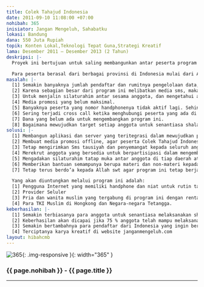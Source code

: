 ```yaml
---
title: Colek Tahajud Indonesia
date: 2011-09-10 11:08:00 +07:00
nohibah: 365
inisiator: Jangan Mengeluh, Sahabatku
lokasi: Bandung
dana: 550 Juta Rupiah
topik: Konten Lokal,Teknologi Tepat Guna,Strategi Kreatif
lama: Desember 2011 – Desember 2013 (2 Tahun)
deskripsi: |-
  Proyek ini bertujuan untuk saling membangunkan antar peserta program Colek Tahajud Indonesia dalam melaksanakan shalat tahajud dengan cara saling me-missed call. Program ini telah berjalan sejak Desember 2010 dengan jumlah pendaftar ratusan orang hingga September 2011.

  Para peserta berasal dari berbagai provinsi di Indonesia mulai dari Aceh hingga Merauke. Bahkan beberapa peserta berdomisili di luar negeri. Diantaranya adalah, Malaysia, Hongkong, Taiwan, Kazakshtan, dan Arab Saudi. Hongkong salah satu daerah luar negeri yang memiliki peserta Colek Tahajud Indonesia yang lebih banyak dari yang lain.
masalah: |-
  [1] Semakin banyaknya jumlah pendaftar dan rumitnya pengelolaan data, dibutuhkan aplikasi yang dapat mengatasi masalah tersebut.
  [2] Karena sebagian besar dari program ini melibatkan media sms, maka diperlukan aplikasi dan media yang terintegrasi dengan SMS Gateway.
  [3] Untuk menjalin silaturahim antar sesama anggota, dan mengetahui anggota lain yang di-missed call dan me-missed call, maka diperlukan aplikasi yang ada di point sebelumnya terintegrasi dengan Jejaring Sosial khusus komunitas Colek Tahajud Indonesia.
  [4] Media promosi yang belum maksimal.
  [5] Banyaknya peserta yang nomor handphonenya tidak aktif lagi. Sehingga perlu update data dari peserta tersebut.
  [6] Sering terjadi cross call ketika menghubungi peserta yang ada di luar Indonesia. Sehingga nomor yang dituju beralih ke orang lain yang tak dikenal. Maka dari itu, dibutuhkan Asisten CTI khusus untuk Negara tertentu.
  [7] Dana yang belum ada untuk mengembangkan program ini.
  [8] Bagaimana mewujudkan target setiap anggota untuk senantiasa shalat tahajud minimal seminggu sekali dan tidak bosan?
solusi: |-
  [1] Membangun aplikasi dan server yang teritegrasi dalam mewujudkan program Colek Tahajud Indonesia yang lebih efisien dan efektif.
  [2] Membuat media promosi offline, agar peserta Colek Tahajud Indonesia tidak hanya dari kalangan pengguna aktif Internet dan Facebook.
  [3] Tetap mengirimkan Sms tausiyah dan penyemangat kepada seluruh anggota.
  [4] Merekrut anggota yang bersedia untuk berpartisipasi dalam mengembangkan kreatifitas multimedia untuk website www.janganmengeluh.com
  [5] Mengadakan silaturahim tatap muka antar anggota di tiap daerah atau mengadakan seminar gratis tentang Dahsyatnya Shalat Tahajud di berbagai kota di Indonesia.
  [6] Memberikan bantuan semampunya berupa materi dan non-materi kepada anak yatim dan orang-orang yang membutuhkan bantuan.
  [7] Tetap terus berdo’a kepada Allah swt agar program ini tetap berjalan kedepannya sehingga dapat memberikan manfaat untuk masyarakat Indonesia.

  Yang akan diuntungkan melalui program ini adalah:
  [1] Pengguna Internet yang memiliki handphone dan niat untuk rutin tahajud.
  [2] Provider Seluler
  [3] Pria dan wanita muslim yang tergabung di program ini dengan rentang usia 17-27 Tahun penduduk Indonesia dengan berbagai Profesinya.
  [4] Para TKI Muslim di Hongkong dan Negara-negara Tetangga.
keberhasilan: |-
  [1] Semakin terbiasanya para anggota untuk senantiasa melaksanakan shalat tahajud dan membangunkan anggota yang lainnya.
  [2] Keberhasilan akan dicapai jika 75 % anggota telah mampu melaksanakan shalat tahajud dengan rutin minimal seminggu sekali.
  [3] Semakin bertambahnya para pendaftar dari Indonesia yang ingin bergabung di program Colek Tahajud Indonesia ini.
  [4] Terciptanya karya kreatif di website janganmengeluh.com
layout: hibahcmb
---
```


![365](/static/img/hibahcmb/365.png){: .img-responsive }{: width="365" }

### {{ page.nohibah }} - {{ page.title }}

---
